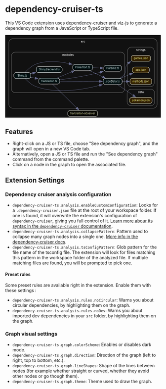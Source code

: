 # dependency-cruiser-ts

This VS Code extension uses [dependency-cruiser](https://github.com/sverweij/dependency-cruiser) and [viz-js](https://github.com/mdaines/viz-js) to generate a dependency graph from a JavaScript or TypeScript file.

![Example graph](https://raw.githubusercontent.com/Remiscan/dependency-cruiser-ts-extension/main/assets/example.png)

## Features

- Right-click on a JS or TS file, choose "See dependency graph", and the graph will open in a new VS Code tab.
- Alternatively, open a JS or TS file and run the "See dependency graph" command from the command palette.
- Click on a node in the graph to open the associated file.

## Extension Settings

### Dependency cruiser analysis configuration

* `dependency-cruiser-ts.analysis.enableCustomConfiguration`: Looks for a `.dependency-cruiser.json` file at the root of your workspace folder. If one is found, it will overwrite the extension's configuration of `dependency-cruiser`, giving you full control of it. [Learn more abour its syntax in the `dependency-cruiser` documentation](https://github.com/sverweij/dependency-cruiser/blob/main/doc/rules-reference.md).
* `dependency-cruiser-ts.analysis.collapsePattern`: Pattern used to collapse many graph nodes into a single one. [More info in the dependency-cruiser docs](https://github.com/sverweij/dependency-cruiser/blob/main/doc/options-reference.md#summarising-collapsepattern-dot-and-archi-reporters).
* `dependency-cruiser-ts.analysis.tsConfigPattern`: Glob pattern for the file name of the tsconfig file. The extension will look for files matching this pattern in the workspace folder of the analyzed file. If multiple matching files are found, you will be prompted to pick one.

#### Preset rules

Some preset rules are available right in the extension. Enable them with these settings :

* `dependency-cruiser-ts.analysis.rules.noCircular`: Warns you about circular dependencies, by highlighting them on the graph.
* `dependency-cruiser-ts.analysis.rules.noDev`: Warns you about imported dev dependencies in your `src` folder, by highlighting them on the graph.

### Graph visual settings

* `dependency-cruiser-ts.graph.colorScheme`: Enables or disables dark mode.
* `dependency-cruiser-ts.graph.direction`: Direction of the graph (left to right, top to bottom, etc.).
* `dependency-cruiser-ts.graph.lineShapes`: Shape of the lines between nodes (for example whether straight or curved, whether they avoid other nodes or go though them).
* `dependency-cruiser-ts.graph.theme`: Theme used to draw the graph.